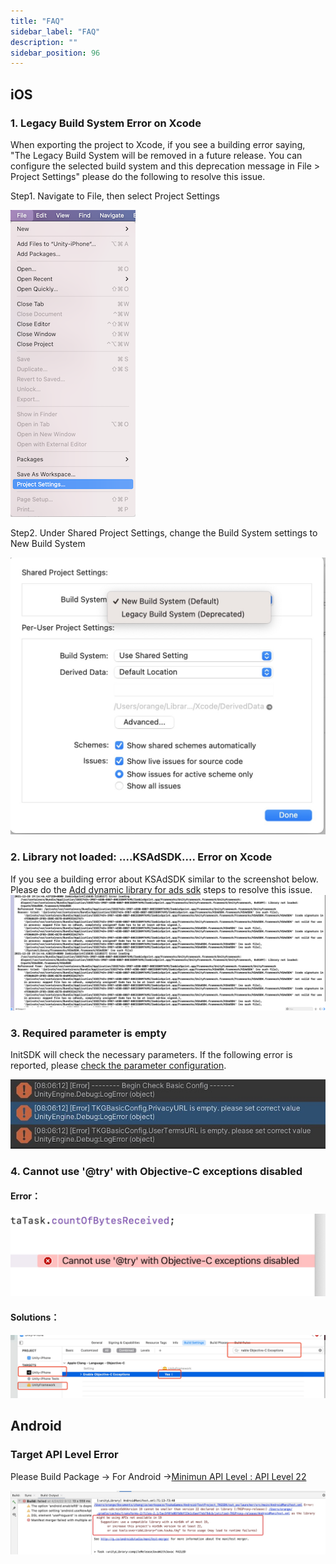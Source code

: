 ```yaml
---
title: "FAQ"
sidebar_label: "FAQ"
description: ""
sidebar_position: 96
---
```


## iOS
### 1. Legacy Build System Error on Xcode

When exporting the project to Xcode, if you see a building error saying, "The Legacy Build System will be removed in a future release. You can configure the selected build system and this deprecation message in File > Project Settings" please do the following to resolve this issue.   


Step1. Navigate to File, then select Project Settings  

![iOS Symbols](/img/tkg/faq/legal01.png) 
  
Step2. Under Shared Project Settings, change the Build System settings to New Build System  

![iOS Symbols](/img/tkg/faq/legal02.png)

### 2. Library not loaded:  ....KSAdSDK....  Error on Xcode   
If you see a building error about KSAdSDK similar to the screenshot below. Please do the [Add dynamic library for ads sdk](./tkg-integration/sdk-projectsettings/sdk-projectsettings-ios.md) steps to resolve this issue.
![ks_01_error](/img/tkg/sdk-config/projectsettings/ks_01_error.png)


### 3. Required parameter is empty

InitSDK will check the necessary parameters. If the following error is reported, please [check the parameter configuration](./tkg-integration/sdk-basic/sdk-config.md).  

![check_config](/img/tkg/basicintegration/checkConfig.jpeg)

### 4. Cannot use '@try' with Objective-C exceptions disabled

#### Error：

![](/img/tkg/faq/errorTry.jpg)

#### Solutions：

![](/img/tkg/faq/errorTrySolu.jpg)

## Android

### Target API Level Error
Please Build Package -> For Android ->[Minimun API Level : API Level 22](./tkg-integration/sdk-projectsettings/sdk-projectsettings-android.md)

![Target API Level Error](/img/tkg/faq/androidtargetapi.jpg)
